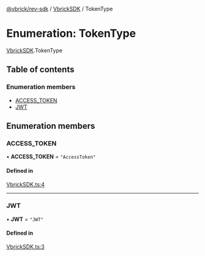 [@vbrick/rev-sdk](../README.md) / [VbrickSDK](../modules/VbrickSDK.md) / TokenType

# Enumeration: TokenType

[VbrickSDK](../modules/VbrickSDK.md).TokenType

## Table of contents

### Enumeration members

- [ACCESS\_TOKEN](VbrickSDK.TokenType.md#access_token)
- [JWT](VbrickSDK.TokenType.md#jwt)

## Enumeration members

### ACCESS\_TOKEN

• **ACCESS\_TOKEN** = `"AccessToken"`

#### Defined in

[VbrickSDK.ts:4](https://github.com/vbrick/rev-sdk-js/blob/c8dd2aa/src/VbrickSDK.ts#L4)

___

### JWT

• **JWT** = `"JWT"`

#### Defined in

[VbrickSDK.ts:3](https://github.com/vbrick/rev-sdk-js/blob/c8dd2aa/src/VbrickSDK.ts#L3)
